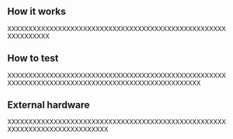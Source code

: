 <!---

This file is used to generate your project datasheet. Please fill in the information below and delete any unused
sections.

You can also include images in this folder and reference them in the markdown. Each image must be less than
512 kb in size, and the combined size of all images must be less than 1 MB.
-->

## How it works

XXXXXXXXXXXXXXXXXXXXXXXXXXXXXXXXXXXXXXXXXXXXXXXXXXXXXXXXXXXXXX

## How to test

XXXXXXXXXXXXXXXXXXXXXXXXXXXXXXXXXXXXXXXXXXXXXXXXXXXXXXXXXXXXXXXXXXXXXXXXXXXXXXXXXXXXXXXXXXXXXXXXXX

## External hardware

XXXXXXXXXXXXXXXXXXXXXXXXXXXXXXXXXXXXXXXXXXXXXXXXXXXXXXXXXXXXXXXXXXXXXXXXXXXX
